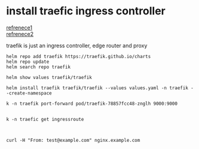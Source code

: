 # install traefic ingress controller
[refrenece1](https://www.youtube.com/watch?v=dEAtD9PVr_Q&list=PL34sAs7_26wNldKrBBY_uagluNKC9cCak) \
[refrenece2](https://doc.traefik.io/traefik/getting-started/install-traefik/)

traefik is just an ingress controller, edge router and proxy

```
helm repo add traefik https://traefik.github.io/charts
helm repo update
helm search repo traefik

helm show values traefik/traefik

helm install traefik traefik/traefik --values values.yaml -n traefik --create-namespace

k -n traefik port-forward pod/traefik-78857fcc48-znglh 9000:9000


k -n traefic get ingressroute



curl -H "From: test@example.com" nginx.example.com
```

